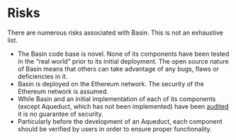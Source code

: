 # Risks

There are numerous risks associated with Basin. This is not an exhaustive list.&#x20;

* The Basin code base is novel. None of its components have been tested in the “real world” prior to its initial deployment. The open source nature of Basin means that others can take advantage of any bugs, flaws or deficiencies in it.&#x20;
* Basin is deployed on the Ethereum network. The security of the Ethereum network is assumed.
* While Basin and an initial implementation of each of its components (except Aqueduct, which has not been implemented) have been [audited](resources/audits.md) it is no guarantee of security.&#x20;
* Particularly before the development of an Aqueduct, each component should be verified by users in order to ensure proper functionality.
